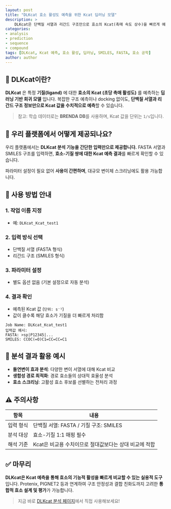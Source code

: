 ```yaml
---
layout: post
title: "DLKcat 효소 활성도 예측을 위한 Kcat 딥러닝 모델"
description: >
    DLKcat은 단백질 서열과 리간드 구조만으로 효소의 Kcat(촉매 속도 상수)을 빠르게 예측할 수 있는 딥러닝 기반 모델입니다. 구조 예측 없이도 돌연변이나 신효소 후보의 활성 분석에 활용할 수 있습니다.
categories:
- analysis
- prediction
- sequence
- compound
tags: [DLKcat, Kcat 예측, 효소 활성, 딥러닝, SMILES, FASTA, 효소 공학]
author: author
---
```


## 🔬 DLKcat이란?

**DLKcat** 은 특정 **기질(ligand)** 에 대한 **효소의 Kcat (초당 촉매 활성도)** 를 예측하는 **딥러닝 기반 회귀 모델** 입니다.
복잡한 구조 예측이나 docking 없이도, **단백질 서열과 리간드 구조 정보만으로 Kcat 값을 수치적으로 예측**할 수 있습니다.

> 참고: 학습 데이터로는 **BRENDA DB**를 사용하며, Kcat 값을 단위는 `1/s`입니다.

## 🧪 우리 플랫폼에서 어떻게 제공되나요?

우리 플랫폼에서는 **DLKcat 분석 기능을 간단한 입력만으로 제공합니다.**
FASTA 서열과 SMILES 구조를 입력하면, **효소-기질 쌍에 대한 Kcat 예측 결과**를 빠르게 확인할 수 있습니다.

파라미터 설정이 필요 없어 **사용이 간편하며**, 대규모 변이체 스크리닝에도 활용 가능합니다.

## 📝 사용 방법 안내

### 1. 작업 이름 지정

* 예: `DLKcat_Kcat_test1`

### 2. 입력 방식 선택

* 단백질 서열 (FASTA 형식)
* 리간드 구조 (SMILES 형식)

### 3. 파라미터 설정

* 별도 옵션 없음 (기본 설정으로 자동 분석)

### 4. 결과 확인

* 예측된 Kcat 값 (`단위: s⁻¹`)
* 값이 클수록 해당 효소가 기질을 더 빠르게 처리함

```plaintext
Job Name: DLKcat_Kcat_test1
입력값 예시:
FASTA: >sp|P12345|...
SMILES: CCOC(=O)C1=CC=CC=C1
```

## 🧬 분석 결과 활용 예시

* **돌연변이 효과 분석**: 다양한 변이 서열에 대해 Kcat 비교
* **생합성 경로 최적화**: 경로 효소들의 상대적 효율성 분석
* **효소 스크리닝**: 고활성 효소 후보를 선별하는 전처리 과정

## ⚠️ 주의사항

| 항목    | 내용                               |
| ----- | -------------------------------- |
| 입력 형식 | 단백질 서열: FASTA / 기질 구조: SMILES    |
| 분석 대상 | 효소-기질 1:1 매핑 필수                  |
| 해석 기준 | Kcat은 비교용 수치이므로 절대값보다는 상대 비교에 적합 |

## ✅ 마무리

**DLKcat은 Kcat 예측을 통해 효소의 기능적 활성을 빠르게 비교할 수 있는 실용적 도구**입니다.
Protenix, PIGNET2 등과 연계하여 구조 안정성과 결합 친화도까지 고려한 **통합적 효소 설계 및 평가**가 가능합니다.

> 지금 바로 <a href="#" onclick="window.open('https://curie.kr:444/Analysis/dlkcat', '_blank'); return false;" rel="noopener noreferrer">DLKcat 분석 페이지</a>에서 직접 사용해보세요!
